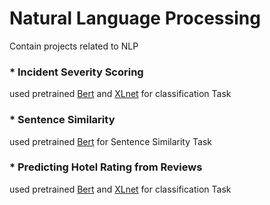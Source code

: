 # Natural Language Processing
Contain projects related to NLP

### * Incident Severity Scoring
used pretrained [Bert](https://arxiv.org/abs/1810.04805) and [XLnet](https://arxiv.org/abs/1906.08237) for classification Task


### * Sentence Similarity
used pretrained [Bert](https://arxiv.org/abs/1810.04805) for Sentence Similarity Task

### * Predicting Hotel Rating from Reviews
used pretrained [Bert](https://arxiv.org/abs/1810.04805) and [XLnet](https://arxiv.org/abs/1906.08237) for classification Task

